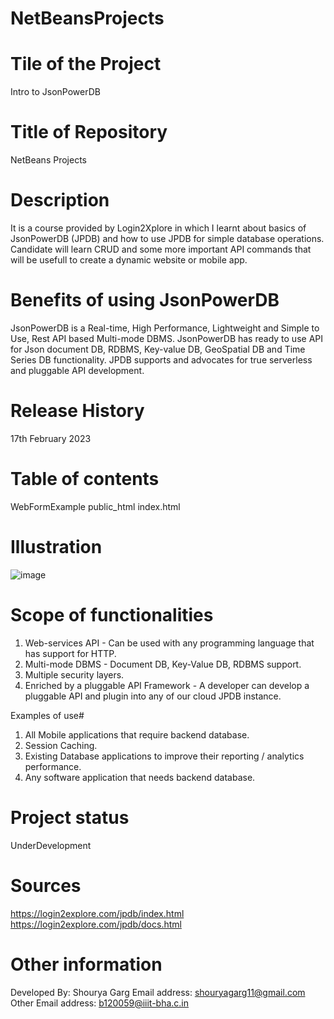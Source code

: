 # NetBeansProjects
# Tile of the Project
Intro to JsonPowerDB

# Title of Repository
NetBeans Projects

# Description
It is a course provided by Login2Xplore in which I learnt about basics of JsonPowerDB (JPDB) and how to use JPDB for simple database operations. Candidate will learn CRUD and some more important API commands that will be usefull to create a dynamic website or mobile app.

# Benefits of using JsonPowerDB
JsonPowerDB is a Real-time, High Performance, Lightweight and Simple to Use, Rest API based Multi-mode DBMS. JsonPowerDB has ready to use API for Json document DB, RDBMS, Key-value DB, GeoSpatial DB and Time Series DB functionality. JPDB supports and advocates for true serverless and pluggable API development.

# Release History
17th February 2023

# Table of contents
WebFormExample
  public_html
    index.html

# Illustration
![image](https://1drv.ms/u/s!AgVjDHEnHTlX_HBG5wg7uh8lg168?e=LvVkdv)

# Scope of functionalities
1. Web-services API - Can be used with any programming language that has support for HTTP.
2. Multi-mode DBMS - Document DB, Key-Value DB, RDBMS support.
3. Multiple security layers.
4. Enriched by a pluggable API Framework - A developer can develop a pluggable API and plugin into any of our cloud JPDB instance.

Examples of use# 
1. All Mobile applications that require backend database.
2. Session Caching.
3. Existing Database applications to improve their reporting / analytics performance.
4. Any software application that needs backend database.

# Project status
UnderDevelopment

# Sources
https://login2explore.com/jpdb/index.html
https://login2explore.com/jpdb/docs.html

# Other information
Developed By: Shourya Garg
Email address: shouryagarg11@gmail.com
Other Email address: b120059@iiit-bha.c.in
